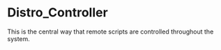 Distro_Controller
=================

This is the central way that remote scripts are controlled throughout the system.
